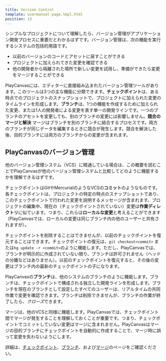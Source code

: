 ```yaml
---
title: Version Control
template: usermanual-page.tmpl.html
position: 13
---
```


シンプルなプロジェクトについて理解したら、バージョン管理がアプリケーション開発プロセスに重要だとわかるはずです。バージョン管理は、次の機能を実行するシステムの包括的用語です。

* 以前のバージョンのコードとアセットに戻すことができる
* プロジェクトに加えられてきた変更を確認できる
* 他の開発者から隔離された場所で新しい変更を試用し、準備ができたら変更をマージすることができる

PlayCanvasには、エディターに直接組み込まれたバージョン管理ツールがあります。このツールは3つの主な機能に分類できます。**チェックポイント**は、ある時点でのプロジェクトのスナップショットで、プロジェクトに加えられた変更のタイムラインを形成します。**ブランチ**は、1つの機能を作成するために加えられた変更、または1人の開発者による変更を表す単一の開発ラインです。一つのブランチのアセットを変更しても、別のブランチの変更には影響しません。**競合のマージと解決** マージはブランチを別のブランチに結合するプロセスです。両方のブランチが同じデータを編集するときに競合が発生します。競合を解決した後、目的ブランチには両方のブランチからの変更が含まれます。

## PlayCanvasのバージョン管理

他のバージョン管理システム（VCS）に精通している場合は、この概要を読むことでPlayCanvasが他のバージョン管理システムと比較してどのように機能するかを理解できるはずです。

チェックポイントはGitやMercurialのようなVCSの**コミット**のようなものです。各チェックポイントは、プロジェクトの特定の時点のスナップショットであり、このチェックポイントで行われた変更を説明するメッセージが含まれます。プロジェクトの編集中、現在の（チェックポイントされていない）変更は**作業ディレクトリ**に似ています。つまり、これらは**ローカルな変更**と考えることができます（PlayCanvasでは、ローカルの変更は同じブランチ内の他のユーザーと共有されますが）。

チェックポイントを削除することはできませんが、以前のチェックポイントを復元することはできます。チェックポイントの復元は、`git checkout<commit>` または`hg update -r <commit>`のように機能します。ただし、PlayCanvasでは、ブランチが明示的に作成されていない限り、ブランチは許可されません（ヘッドの分離などはありません）。以前のチェックポイントを復元すると、その後の変更はブランチ内の最新のチェックポイントの子になります。

PlayCanvasの**ブランチ**は、他のシステムのブランチのように機能します。ブランチは、チェックポイントで構成される独立した開発ラインを形成します。ブランチを現在のブランチとして設定したすべてのユーザーは、リアルタイムの共同作業で変更を確認できます。ブランチは削除できませんが、ブランチの作業が終了したら、*クローズ*できます。

マージは、他のVCSと同様に機能します。PlayCanvasでは、チェックポイント間でマージが発生することを理解しておくことが重要です。つまり、チェックポイントでコミットしていない変更はマージに含まれません。PlayCanvasはマージの目的ブランチにチェックポイントを自動的に作成することで、マージ時に誤って変更を失わないようにします。

詳細は、[チェックポイント][1]、[ブランチ][2]、および[マージ][3]のページをご確認ください。

[1]: /user-manual/version-control/checkpoints
[2]: /user-manual/version-control/branches
[3]: /user-manual/version-control/merging

